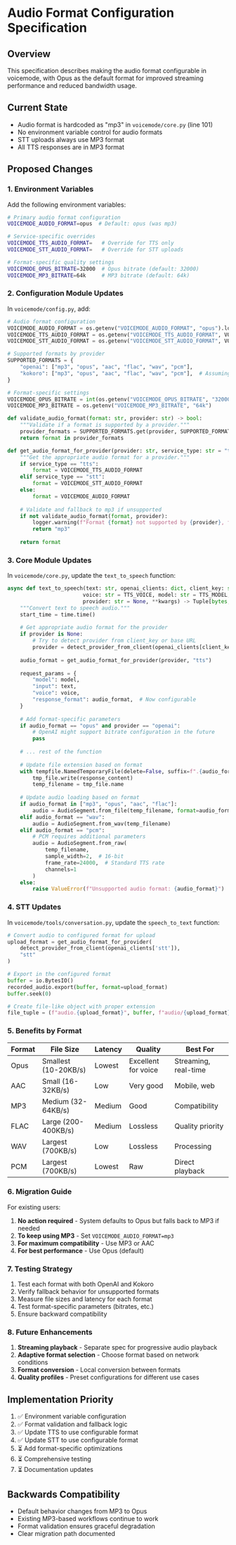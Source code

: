 # Audio Format Configuration Specification

## Overview

This specification describes making the audio format configurable in voicemode, with Opus as the default format for improved streaming performance and reduced bandwidth usage.

## Current State

- Audio format is hardcoded as "mp3" in `voicemode/core.py` (line 101)
- No environment variable control for audio formats
- STT uploads always use MP3 format
- All TTS responses are in MP3 format

## Proposed Changes

### 1. Environment Variables

Add the following environment variables:

```bash
# Primary audio format configuration
VOICEMODE_AUDIO_FORMAT=opus  # Default: opus (was mp3)

# Service-specific overrides
VOICEMODE_TTS_AUDIO_FORMAT=   # Override for TTS only
VOICEMODE_STT_AUDIO_FORMAT=   # Override for STT uploads

# Format-specific quality settings
VOICEMODE_OPUS_BITRATE=32000  # Opus bitrate (default: 32000)
VOICEMODE_MP3_BITRATE=64k     # MP3 bitrate (default: 64k)
```

### 2. Configuration Module Updates

In `voicemode/config.py`, add:

```python
# Audio format configuration
VOICEMODE_AUDIO_FORMAT = os.getenv("VOICEMODE_AUDIO_FORMAT", "opus").lower()
VOICEMODE_TTS_AUDIO_FORMAT = os.getenv("VOICEMODE_TTS_AUDIO_FORMAT", VOICEMODE_AUDIO_FORMAT).lower()
VOICEMODE_STT_AUDIO_FORMAT = os.getenv("VOICEMODE_STT_AUDIO_FORMAT", VOICEMODE_AUDIO_FORMAT).lower()

# Supported formats by provider
SUPPORTED_FORMATS = {
    "openai": ["mp3", "opus", "aac", "flac", "wav", "pcm"],
    "kokoro": ["mp3", "opus", "aac", "flac", "wav", "pcm"],  # Assuming OpenAI compatibility
}

# Format-specific settings
VOICEMODE_OPUS_BITRATE = int(os.getenv("VOICEMODE_OPUS_BITRATE", "32000"))
VOICEMODE_MP3_BITRATE = os.getenv("VOICEMODE_MP3_BITRATE", "64k")

def validate_audio_format(format: str, provider: str) -> bool:
    """Validate if a format is supported by a provider."""
    provider_formats = SUPPORTED_FORMATS.get(provider, SUPPORTED_FORMATS["openai"])
    return format in provider_formats

def get_audio_format_for_provider(provider: str, service_type: str = "tts") -> str:
    """Get the appropriate audio format for a provider."""
    if service_type == "tts":
        format = VOICEMODE_TTS_AUDIO_FORMAT
    elif service_type == "stt":
        format = VOICEMODE_STT_AUDIO_FORMAT
    else:
        format = VOICEMODE_AUDIO_FORMAT
    
    # Validate and fallback to mp3 if unsupported
    if not validate_audio_format(format, provider):
        logger.warning(f"Format {format} not supported by {provider}, falling back to mp3")
        return "mp3"
    
    return format
```

### 3. Core Module Updates

In `voicemode/core.py`, update the `text_to_speech` function:

```python
async def text_to_speech(text: str, openai_clients: dict, client_key: str = "tts", 
                        voice: str = TTS_VOICE, model: str = TTS_MODEL,
                        provider: str = None, **kwargs) -> Tuple[bytes, float, str]:
    """Convert text to speech audio."""
    start_time = time.time()
    
    # Get appropriate audio format for the provider
    if provider is None:
        # Try to detect provider from client_key or base URL
        provider = detect_provider_from_client(openai_clients[client_key])
    
    audio_format = get_audio_format_for_provider(provider, "tts")
    
    request_params = {
        "model": model,
        "input": text,
        "voice": voice,
        "response_format": audio_format,  # Now configurable
    }
    
    # Add format-specific parameters
    if audio_format == "opus" and provider == "openai":
        # OpenAI might support bitrate configuration in the future
        pass
    
    # ... rest of the function
    
    # Update file extension based on format
    with tempfile.NamedTemporaryFile(delete=False, suffix=f".{audio_format}") as tmp_file:
        tmp_file.write(response_content)
        temp_filename = tmp_file.name
    
    # Update audio loading based on format
    if audio_format in ["mp3", "opus", "aac", "flac"]:
        audio = AudioSegment.from_file(temp_filename, format=audio_format)
    elif audio_format == "wav":
        audio = AudioSegment.from_wav(temp_filename)
    elif audio_format == "pcm":
        # PCM requires additional parameters
        audio = AudioSegment.from_raw(
            temp_filename, 
            sample_width=2,  # 16-bit
            frame_rate=24000,  # Standard TTS rate
            channels=1
        )
    else:
        raise ValueError(f"Unsupported audio format: {audio_format}")
```

### 4. STT Updates

In `voicemode/tools/conversation.py`, update the `speech_to_text` function:

```python
# Convert audio to configured format for upload
upload_format = get_audio_format_for_provider(
    detect_provider_from_client(openai_clients['stt']), 
    "stt"
)

# Export in the configured format
buffer = io.BytesIO()
recorded_audio.export(buffer, format=upload_format)
buffer.seek(0)

# Create file-like object with proper extension
file_tuple = (f"audio.{upload_format}", buffer, f"audio/{upload_format}")
```

### 5. Benefits by Format

| Format | File Size | Latency | Quality | Best For |
|--------|-----------|---------|---------|----------|
| Opus   | Smallest (10-20KB/s) | Lowest | Excellent for voice | Streaming, real-time |
| AAC    | Small (16-32KB/s) | Low | Very good | Mobile, web |
| MP3    | Medium (32-64KB/s) | Medium | Good | Compatibility |
| FLAC   | Large (200-400KB/s) | Medium | Lossless | Quality priority |
| WAV    | Largest (700KB/s) | Low | Lossless | Processing |
| PCM    | Largest (700KB/s) | Lowest | Raw | Direct playback |

### 6. Migration Guide

For existing users:

1. **No action required** - System defaults to Opus but falls back to MP3 if needed
2. **To keep using MP3** - Set `VOICEMODE_AUDIO_FORMAT=mp3`
3. **For maximum compatibility** - Use MP3 or AAC
4. **For best performance** - Use Opus (default)

### 7. Testing Strategy

1. Test each format with both OpenAI and Kokoro
2. Verify fallback behavior for unsupported formats
3. Measure file sizes and latency for each format
4. Test format-specific parameters (bitrates, etc.)
5. Ensure backward compatibility

### 8. Future Enhancements

1. **Streaming playback** - Separate spec for progressive audio playback
2. **Adaptive format selection** - Choose format based on network conditions
3. **Format conversion** - Local conversion between formats
4. **Quality profiles** - Preset configurations for different use cases

## Implementation Priority

1. ✅ Environment variable configuration
2. ✅ Format validation and fallback logic
3. ✅ Update TTS to use configurable format
4. ✅ Update STT to use configurable format
5. ⏳ Add format-specific optimizations
6. ⏳ Comprehensive testing
7. ⏳ Documentation updates

## Backwards Compatibility

- Default behavior changes from MP3 to Opus
- Existing MP3-based workflows continue to work
- Format validation ensures graceful degradation
- Clear migration path documented
